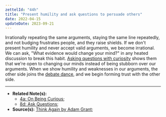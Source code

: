 ```yaml
---
zettelId: "44h"
title: "Present humility and ask questions to persuade others"
date: 2022-04-15
updateDate: 2023-09-21
---
```


Irrationally repeating the same arguments, staying the same line repeatedly, and not budging frustrates people, and they raise shields. If we don't present humility and never accept valid arguments, we become irrational. We can ask, "What evidence would change your mind?" in any heated discussion to break this habit. [Asking questions with curiosity](/notes/4a/) shows them that we're open to changing our minds instead of being stubborn over our arguments. When we show humility and weaknesses in our arguments, the other side joins the [debate dance](/books/think-again-by-adam-grant-book-summary-review-and-notes/), and we begin forming trust with the other side.

---

- **Related Note(s):**
  - [4a: On Being Curious](/notes/4a/);
  - [8d: Ask Questions](/notes/8d/);
- **Source(s):** [Think Again by Adam Grant](/books/think-again-by-adam-grant-book-summary-review-and-notes/);
